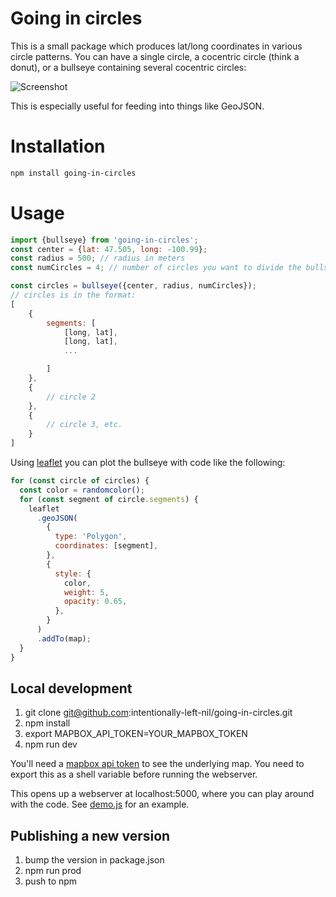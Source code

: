 # Going in circles

This is a small package which produces lat/long coordinates in various circle patterns.
You can have a single circle, a cocentric circle (think a donut), or a bullseye containing several cocentric circles:

![Screenshot](screenshot.png)

This is especially useful for feeding into things like GeoJSON.

# Installation

```bash
npm install going-in-circles
```

# Usage

```js
import {bullseye} from 'going-in-circles';
const center = {lat: 47.505, long: -100.99};
const radius = 500; // radius in meters
const numCircles = 4; // number of circles you want to divide the bullseye into

const circles = bullseye({center, radius, numCircles});
// circles is in the format:
[
    {
        segments: [
            [long, lat],
            [long, lat],
            ...

        ]
    },
    {
        // circle 2
    },
    {
        // circle 3, etc.
    }
]

```

Using [leaflet](https://leafletjs.com/examples/geojson/) you can plot the bullseye with code like the following:

```js
for (const circle of circles) {
  const color = randomcolor();
  for (const segment of circle.segments) {
    leaflet
      .geoJSON(
        {
          type: 'Polygon',
          coordinates: [segment],
        },
        {
          style: {
            color,
            weight: 5,
            opacity: 0.65,
          },
        }
      )
      .addTo(map);
  }
}
```

## Local development

1. git clone git@github.com:intentionally-left-nil/going-in-circles.git
1. npm install
1. export MAPBOX_API_TOKEN=YOUR_MAPBOX_TOKEN
1. npm run dev

You'll need a [mapbox api token](https://account.mapbox.com/access-tokens/) to see the underlying map. You need to export this as a shell variable before running the webserver.

This opens up a webserver at localhost:5000, where you can play around with the code. See [demo.js](src/demo.js) for an example.

## Publishing a new version

1. bump the version in package.json
2. npm run prod
3. push to npm
